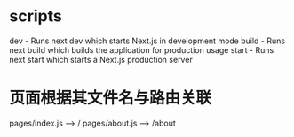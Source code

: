# scripts
dev - Runs next dev which starts Next.js in development mode
build - Runs next build which builds the application for production usage
start - Runs next start which starts a Next.js production server

# 页面根据其文件名与路由关联
pages/index.js --> /
pages/about.js --> /about